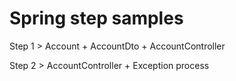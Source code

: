 # Spring step samples

Step 1 >
Account + AccountDto + AccountController

Step 2 >
AccountController + Exception process
